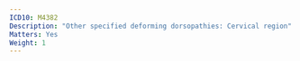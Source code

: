 ```yaml
---
ICD10: M4382
Description: "Other specified deforming dorsopathies: Cervical region"
Matters: Yes
Weight: 1
---
```

